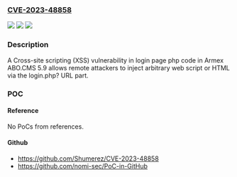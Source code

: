 ### [CVE-2023-48858](https://cve.mitre.org/cgi-bin/cvename.cgi?name=CVE-2023-48858)
![](https://img.shields.io/static/v1?label=Product&message=n%2Fa&color=blue)
![](https://img.shields.io/static/v1?label=Version&message=n%2Fa&color=blue)
![](https://img.shields.io/static/v1?label=Vulnerability&message=n%2Fa&color=brighgreen)

### Description

A Cross-site scripting (XSS) vulnerability in login page php code in Armex ABO.CMS 5.9 allows remote attackers to inject arbitrary web script or HTML via the login.php? URL part.

### POC

#### Reference
No PoCs from references.

#### Github
- https://github.com/Shumerez/CVE-2023-48858
- https://github.com/nomi-sec/PoC-in-GitHub

